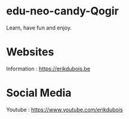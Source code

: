 # edu-neo-candy-Qogir

Learn, have fun and enjoy.

# Websites

Information : https://erikdubois.be


# Social Media

Youtube  : https://www.youtube.com/erikdubois
